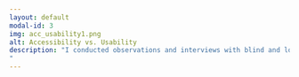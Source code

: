 ```yaml
---
layout: default
modal-id: 3
img: acc_usability1.png
alt: Accessibility vs. Usability
description: "I conducted observations and interviews with blind and low vision doctoral students to understand how they use advanced tools in their research and what technical and social challenges they encounter when conducting research. Preliminary findings indicate how inaccessible tools complicate research tasks, adding time and effort, and exacerbating social entanglement in collaborative relationships. Findings also indicate that usable designs can cause accessibility issues in programming and collaborative writing tools. As such, next I aim to conduct an in-depth analysis of the interplay between accessibility and usability of research tools. Previous arguments about the relationship between the two concepts are based on theoretical connections [6], and empirical tests are limited to government websites [7, 8]. In my work, I will test the relationship empirically through user studies, expert surveys, and guideline analysis, particularly for non-web advanced tools used in research. Through guideline analysis, I intend to find conflicting and overlapping areas between accessibility guidelines and usability heuristics, and understand how the guidelines apply to non-web advanced tools. Through accessibility expert surveys and interviews, I will investigate what practitioners think is the relationship between accessibility and usability, how designers and developers manage both types of issues, how the accessibility and usability of advanced tools are tested, and which accessibility and usability testing methods (e.g. automatic checking tools, conformance testing, user evaluation, expert inspection, etc.) work best for advanced tools. 
"
---
```

